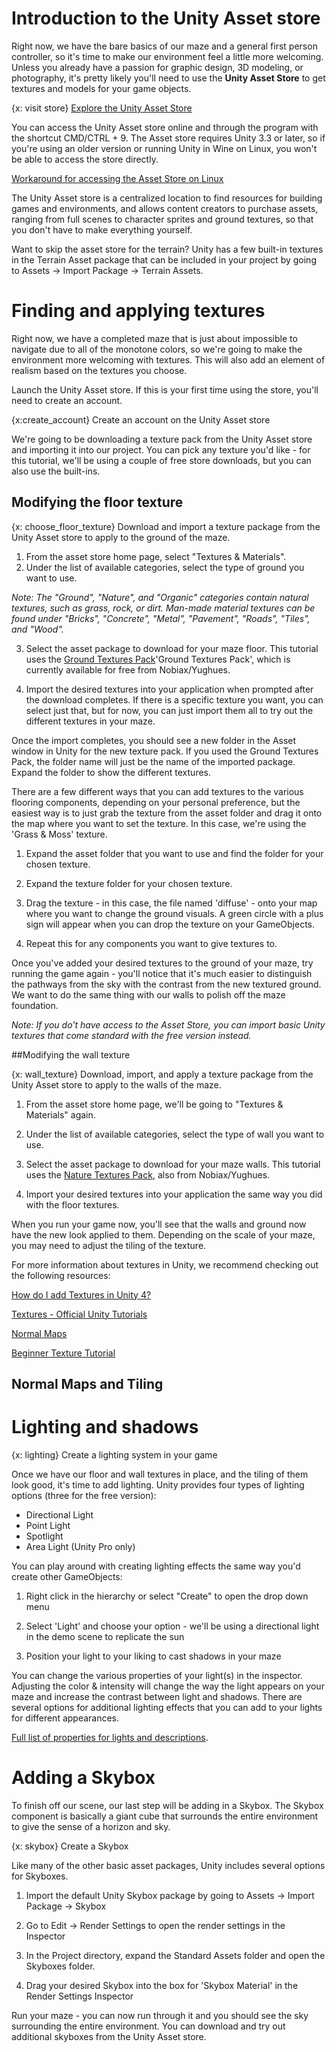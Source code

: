 <!-- TODO: fix all references to correct capitalization of asset store -->

# Introduction to the Unity Asset store
Right now, we have the bare basics of our maze and a general first person controller, so it's time to make our environment feel a little more welcoming. Unless you already have a passion for graphic design, 3D modeling, or photography, it's pretty likely you'll need to use the **Unity Asset Store** to get textures and models for your game objects.

{x: visit store}
[Explore the Unity Asset Store](https://www.assetstore.unity3d.com/en/)

You can access the Unity Asset store online and through the program with the shortcut CMD/CTRL + 9. The Asset store requires Unity 3.3 or later, so if you're using an older version or running Unity in Wine on Linux, you won't be able to access the store directly.

[Workaround for accessing the Asset Store on Linux](http://wiki.unity3d.com/index.php/Running_Unity_on_Linux_through_Wine#Unity_Asset_store_does_not_work_.28Has_a_workaround.29)

The Unity Asset store is a centralized location to find resources for building games and environments, and allows content creators to purchase assets, ranging from full scenes to character sprites and ground textures, so that you don't have to make everything yourself.

<!-- TODO: detail the asset store -->

Want to skip the asset store for the terrain? Unity has a few built-in textures in the Terrain Asset package that can be included in your project by going to Assets -> Import Package -> Terrain Assets.

# Finding and applying textures
Right now, we have a completed maze that is just about impossible to navigate due to all of the monotone colors, so we're going to make the environment more welcoming with textures. This will also add an element of realism based on the textures you choose.

<!-- TODO: Add interesting links for creating texture packages -->

Launch the Unity Asset store. If this is your first time using the store, you'll need to create an account.

{x:create_account}
Create an account on the Unity Asset store

We're going to be downloading a texture pack from the Unity Asset store and importing it into our project. You can pick any texture you'd like - for this tutorial, we'll be using a couple of free store downloads, but you can also use the built-ins.

## Modifying the floor texture

{x: choose_floor_texture}
Download and import a texture package from the Unity Asset store to apply to the ground of the maze.

<!-- TODO: Include screencast video / screenshots -->

1. From the asset store home page, select "Textures & Materials".
2. Under the list of available categories, select the type of ground you want to use.

  <i> Note: The "Ground", "Nature", and "Organic" categories contain natural textures, such as grass, rock, or dirt. Man-made material textures can be found under "Bricks", "Concrete", "Metal", "Pavement", "Roads", "Tiles", and "Wood". </i>

3. Select the asset package to download for your maze floor. This tutorial uses the [Ground Textures Pack](http://u3d.as/5Tu)'Ground Textures Pack', which is currently available for free from Nobiax/Yughues.

4. Import the desired textures into your application when prompted after the download completes. If there is a specific texture you want, you can select just that, but for now, you can just import them all to try out the different textures in your maze.

Once the import completes, you should see a new folder in the Asset window in Unity for the new texture pack. If you used the Ground Textures Pack, the folder name will just be the name of the imported package. Expand the folder to show the different textures.

<!-- TODO: Screencast / image -->

There are a few different ways that you can add textures to the various flooring components, depending on your personal preference, but the easiest way is to just grab the texture from the asset folder and drag it onto the map where you want to set the texture. In this case, we're using the 'Grass & Moss' texture.

1. Expand the asset folder that you want to use and find the folder for your chosen texture.

2. Expand the texture folder for your chosen texture.

3. Drag the texture - in this case, the file named 'diffuse' - onto your map where you want to change the ground visuals. A green circle with a plus sign will appear when you can drop the texture on your GameObjects.

4. Repeat this for any components you want to give textures to.

Once you've added your desired textures to the ground of your maze, try running the game again - you'll notice that it's much easier to distinguish the pathways from the sky with the contrast from the new textured ground. We want to do the same thing with our walls to polish off the maze foundation.

*Note: If you do't have access to the Asset Store, you can import basic Unity textures that come standard with the free version instead.*

##Modifying the wall texture

{x: wall_texture}
Download, import, and apply a texture package from the Unity Asset store to apply to the walls of the maze.

1. From the asset store home page, we'll be going to "Textures & Materials" again.

2. Under the list of available categories, select the type of wall you want to use.

3. Select the asset package to download for your maze walls. This tutorial uses the [Nature Textures Pack](http://u3d.as/5Yy), also from Nobiax/Yughues.

4. Import your desired textures into your application the same way you did with the floor textures.

When you run your game now, you'll see that the walls and ground now have the new look applied to them. Depending on the scale of your maze, you may need to adjust the tiling of the texture.

For more information about textures in Unity, we recommend checking out the following resources:

<!-- TODO: lots of links about background information on textures and other ways to assign textures to components. -->

[How do I add Textures in Unity 4?](http://answers.unity3d.com/questions/467051/how-to-apply-a-texture-to-an-object-in-unity-4-2.html)

[Textures - Official Unity Tutorials](https://www.youtube.com/watch?v=-6iquaC0Hf4)

[Normal Maps](http://docs.unity3d.com/Manual/HOWTO-bumpmap.html)

[Beginner Texture Tutorial](http://unity3d.com/learn/tutorials/modules/beginner/graphics/textures)


## Normal Maps and Tiling

<!-- TODO: add resources for different texture models -->

# Lighting and shadows

{x: lighting}
Create a lighting system in your game

Once we have our floor and wall textures in place, and the tiling of them look good, it's time to add lighting. Unity provides four types of lighting options (three for the free version):

* Directional Light
* Point Light
* Spotlight
* Area Light (Unity Pro only)

You can play around with creating lighting effects the same way you'd create other GameObjects:

1. Right click in the hierarchy or select "Create" to open the drop down menu

2. Select 'Light' and choose your option - we'll be using a directional light in the demo scene to replicate the sun

3. Position your light to your liking to cast shadows in your maze

You can change the various properties of your light(s) in the inspector. Adjusting the color & intensity will change the way the light appears on your maze and increase the contrast between light and shadows. There are several options for additional lighting effects that you can add to your lights for different appearances.

[Full list of properties for lights and descriptions](http://docs.unity3d.com/Manual/class-Light.html).


# Adding a Skybox
To finish off our scene, our last step will be adding in a Skybox. The Skybox component is basically a giant cube that surrounds the entire  environment to give the sense of a horizon and sky.

{x: skybox}
Create a Skybox

Like many of the other basic asset packages, Unity includes several options for Skyboxes.

1. Import the default Unity Skybox package by going to Assets -> Import Package -> Skybox

2. Go to Edit -> Render Settings to open the render settings in the Inspector

3. In the Project directory, expand the Standard Assets folder and open the Skyboxes folder.

4. Drag your desired Skybox into the box for 'Skybox Material' in the Render Settings Inspector

Run your maze - you can now run through it and you should see the sky surrounding the entire environment. You can download and try out additional skyboxes from the Unity Asset store.
